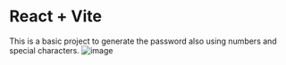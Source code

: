 # React + Vite
This is a basic project to generate the password also using numbers and special characters.
![image](https://github.com/chandand07/ReactJs_BeginnerProjects/assets/113544512/161116b5-2cf0-4b7f-af65-e3e427ba3146)
